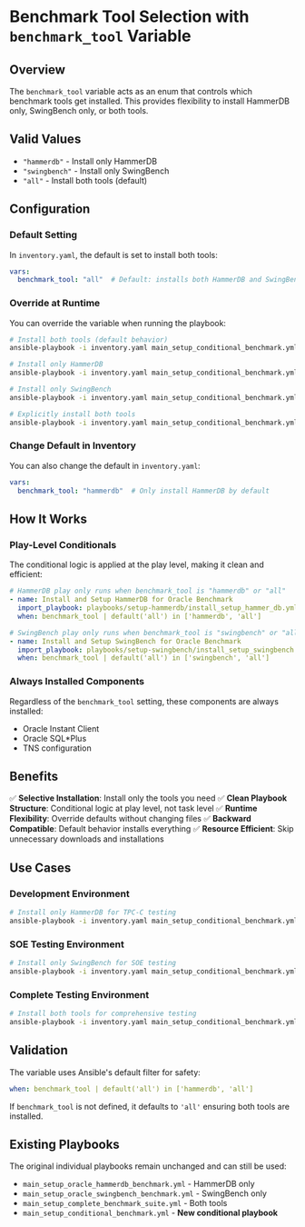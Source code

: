 # Benchmark Tool Selection with `benchmark_tool` Variable

## Overview
The `benchmark_tool` variable acts as an enum that controls which benchmark tools get installed. This provides flexibility to install HammerDB only, SwingBench only, or both tools.

## Valid Values
- `"hammerdb"` - Install only HammerDB
- `"swingbench"` - Install only SwingBench  
- `"all"` - Install both tools (default)

## Configuration

### Default Setting
In `inventory.yaml`, the default is set to install both tools:
```yaml
vars:
  benchmark_tool: "all"  # Default: installs both HammerDB and SwingBench
```

### Override at Runtime
You can override the variable when running the playbook:

```bash
# Install both tools (default behavior)
ansible-playbook -i inventory.yaml main_setup_conditional_benchmark.yml

# Install only HammerDB
ansible-playbook -i inventory.yaml main_setup_conditional_benchmark.yml -e benchmark_tool=hammerdb

# Install only SwingBench
ansible-playbook -i inventory.yaml main_setup_conditional_benchmark.yml -e benchmark_tool=swingbench

# Explicitly install both tools
ansible-playbook -i inventory.yaml main_setup_conditional_benchmark.yml -e benchmark_tool=all
```

### Change Default in Inventory
You can also change the default in `inventory.yaml`:
```yaml
vars:
  benchmark_tool: "hammerdb"  # Only install HammerDB by default
```

## How It Works

### Play-Level Conditionals
The conditional logic is applied at the play level, making it clean and efficient:

```yaml
# HammerDB play only runs when benchmark_tool is "hammerdb" or "all"
- name: Install and Setup HammerDB for Oracle Benchmark
  import_playbook: playbooks/setup-hammerdb/install_setup_hammer_db.yml
  when: benchmark_tool | default('all') in ['hammerdb', 'all']

# SwingBench play only runs when benchmark_tool is "swingbench" or "all"  
- name: Install and Setup SwingBench for Oracle Benchmark
  import_playbook: playbooks/setup-swingbench/install_setup_swingbench.yml
  when: benchmark_tool | default('all') in ['swingbench', 'all']
```

### Always Installed Components
Regardless of the `benchmark_tool` setting, these components are always installed:
- Oracle Instant Client
- Oracle SQL*Plus
- TNS configuration

## Benefits

✅ **Selective Installation**: Install only the tools you need
✅ **Clean Playbook Structure**: Conditional logic at play level, not task level
✅ **Runtime Flexibility**: Override defaults without changing files
✅ **Backward Compatible**: Default behavior installs everything
✅ **Resource Efficient**: Skip unnecessary downloads and installations

## Use Cases

### Development Environment
```bash
# Install only HammerDB for TPC-C testing
ansible-playbook -i inventory.yaml main_setup_conditional_benchmark.yml -e benchmark_tool=hammerdb
```

### SOE Testing Environment  
```bash
# Install only SwingBench for SOE testing
ansible-playbook -i inventory.yaml main_setup_conditional_benchmark.yml -e benchmark_tool=swingbench
```

### Complete Testing Environment
```bash
# Install both tools for comprehensive testing
ansible-playbook -i inventory.yaml main_setup_conditional_benchmark.yml -e benchmark_tool=all
```

## Validation

The variable uses Ansible's default filter for safety:
```yaml
when: benchmark_tool | default('all') in ['hammerdb', 'all']
```

If `benchmark_tool` is not defined, it defaults to `'all'` ensuring both tools are installed.

## Existing Playbooks
The original individual playbooks remain unchanged and can still be used:
- `main_setup_oracle_hammerdb_benchmark.yml` - HammerDB only
- `main_setup_oracle_swingbench_benchmark.yml` - SwingBench only  
- `main_setup_complete_benchmark_suite.yml` - Both tools
- `main_setup_conditional_benchmark.yml` - **New conditional playbook** 